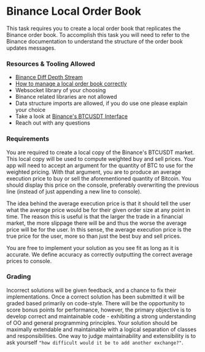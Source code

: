 # Binance Local Order Book
This task requires you to create a local order book that replicates the Binance order book. To accomplish this task you will need to refer to the Binance documentation to understand the structure of the order book updates messages.
 
 ### Resources & Tooling Allowed
 - [Binance Diff Depth Stream](https://github.com/binance-exchange/binance-official-api-docs/blob/master/web-socket-streams.md#diff-depth-stream)
 - [How to manage a local order book correctly](https://github.com/binance-exchange/binance-official-api-docs/blob/master/web-socket-streams.md#how-to-manage-a-local-order-book-correctly)
 - Websocket library of your choosing
 - Binance related libraries are not allowed
 - Data structure imports are allowed, if you do use one please explain your choice
 - Take a look at [Binance's BTCUSDT Interface](https://www.binance.com/en/trade/USDC_USDT)
 - Reach out with any questions
 
 ### Requirements
 You are required to create a local copy of the Binance's BTCUSDT market. This local copy will be used to compute weighted buy and sell prices. Your app will need to accept an argument for the quantity of BTC to use for the weighted pricing. With that argument, you are to produce an average execution price to buy or sell the aforementioned quantity of Bitcoin. You should display this price on the console, preferably overwriting the previous line (instead of just appending a new line to console).

 The idea behind the average execution price is that it should tell the user what the average price would be for their given order size at any point in time. The reason this is useful is that the larger the trade in a financial market, the more slippage there will be and thus the worse the average price will be for the user. In this sense, the average execution price is the true price for the user, more so than just the best buy and sell prices.
 
 You are free to implement your solution as you see fit as long as it is accurate. We define accuracy as correctly outputting the correct average prices to console.

### Grading
Incorrect solutions will be given feedback, and a chance to fix their implementations. Once a correct solution has been submitted it will be graded based primarily on code-style. There will be the opportunity to score bonus points for performance, however, the primary objective is to develop correct and maintainable code - exhibiting a strong understanding of OO and general programming principles. Your solution should be maximally extendable and maintainable with a logical separation of classes and responsibilities. One way to judge maintainability and extensibility is to ask yourself `"how difficult would it be to add another exchange?"`.

